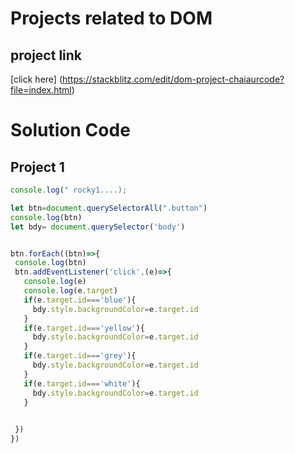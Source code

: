 # Projects related to DOM

## project link
 
 [click here] (https://stackblitz.com/edit/dom-project-chaiaurcode?file=index.html)

 # Solution Code

 ## Project 1

 ```javascript
console.log(" rocky1....);

let btn=document.querySelectorAll(".button")
console.log(btn)
let bdy= document.querySelector('body')


btn.forEach((btn)=>{
  console.log(btn)
  btn.addEventListener('click',(e)=>{
    console.log(e)
    console.log(e.target)
    if(e.target.id==='blue'){
      bdy.style.backgroundColor=e.target.id
    }
    if(e.target.id==='yellow'){
      bdy.style.backgroundColor=e.target.id
    }
    if(e.target.id==='grey'){
      bdy.style.backgroundColor=e.target.id
    }
    if(e.target.id==='white'){
      bdy.style.backgroundColor=e.target.id
    }
    

  })
})



 ```